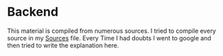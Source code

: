 # Backend

This material is compiled from numerous sources. I tried to compile every source in my [Sources](sources.md) file. Every Time I had doubts I went to google and then tried to write the explanation here.
